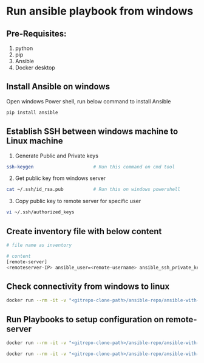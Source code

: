 # Run ansible playbook from windows

## Pre-Requisites:

1. python
2. pip
3. Ansible
4. Docker desktop

## Install Ansible on windows

Open windows Power shell, run below command to install Ansible

```bash
pip install ansible
```

## Establish SSH between windows machine to Linux machine

1. Generate Public and Private keys

```bash
ssh-keygen                      # Run this command on cmd tool
```

2. Get public key from windows server

```bash
cat ~/.ssh/id_rsa.pub           # Run this on windows powershell
```

3. Copy public key to remote server for specific user

```bash
vi ~/.ssh/authorized_keys
```

## Create inventory file with below content

```bash
# file name as inventory

# content
[remote-server]
<remoteserver-IP> ansible_user=<remote-username> ansible_ssh_private_key_file=~/.ssh/id_rsa ansible_python_interpreter=/usr/bin/python3
```

## Check connectivity from windows to linux

```bash
docker run --rm -it -v "<gitrepo-clone-path>/ansible-repo/ansible-with-windows:/ansible" -v "C:/Users/<username>/.ssh:/root/.ssh" -w /ansible alpine/ansible:2.18.6 sh -c "chmod 600 /root/.ssh/id_rsa && ansible -i inventory -m ping remote-server"
```

## Run Playbooks to setup configuration on remote-server

```bash
docker run --rm -it -v "<gitrepo-clone-path>/ansible-repo/ansible-with-windows:/ansible" -v "C:/Users/<username>/.ssh:/root/.ssh" -w /ansible alpine/ansible:2.18.6 sh -c "chmod 600 /root/.ssh/id_rsa && ansible-playbook playbook.yaml -i inventory"

docker run --rm -it -v "<gitrepo-clone-path>/ansible-repo/ansible-with-windows:/ansible" -v "C:/Users/<username>/.ssh:/root/.ssh" -w /ansible alpine/ansible:2.18.6 sh -c "chmod 600 /root/.ssh/id_rsa && ansible-playbook node-exporter.yaml -i inventory"
```


